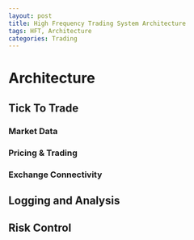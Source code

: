 ```yaml
---
layout: post
title: High Frequency Trading System Architecture
tags: HFT, Architecture
categories: Trading
---
```


# Architecture 
## Tick To Trade
### Market Data
### Pricing & Trading
### Exchange Connectivity
## Logging and Analysis
## Risk Control